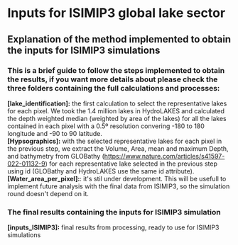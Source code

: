 # Inputs for ISIMIP3 global lake sector <br />
## Explanation of the method implemented to obtain the inputs for ISIMIP3 simulations <br />

### This is a brief guide to follow the steps implemented to obtain the results, if you want more details about please check the three folders containing the full calculations and processes:<br />

**[lake_identification]:** the first calculation to select the representative lakes for each pixel. We took the 1.4 million lakes in HydroLAKES and calculated the depth weighted median (weighted by area of the lakes) for all the lakes contained in each pixel with a 0.5º resolution convering -180 to 180 longitude and -90 to 90 latitude.  <br />
**[Hypsographics]:** with the selected representative lakes for each pixel in the previous step, we extract the Volume, Area, mean and maximum Depth, and bathymetry from GLOBathy (https://www.nature.com/articles/s41597-022-01132-9) for each representative lake selected in the previous step using id (GLOBathy and HydroLAKES use the same id attribute). <br />
**[Water_area_per_pixel]:**: it's stil under development. This will be usefull to implement future analysis with the final data from ISIMIP3, so the simulation round doesn't depend on it. <br />

### The final results containing the inputs for ISIMIP3 simulation <br />
**[inputs_ISIMIP3]:** final results from processing, ready to use for ISIMIP3 simulations <br />
